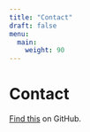 ```yaml
---
title: "Contact"
draft: false
menu:
  main:
    weight: 90
---
```


# Contact

[Find this](https://github.com/rashaikupenn/hugo-mock-landing-page-autodeployed) on GitHub.
